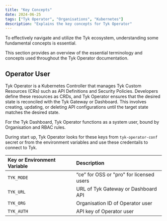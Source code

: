 ```yaml
---
title: "Key Concepts"
date: 2024-06-25
tags: ["Tyk Operator", "Organisations", "Kubernetes"]
description: "Explains the key concepts for Tyk Operator"
---
```


To effectively navigate and utilize the Tyk ecosystem, understanding some fundamental concepts is essential.

This section provides an overview of the essential terminology and concepts used throughout the Tyk Operator documentation.

## Operator User

Tyk Operator is a Kubernetes Controller that manages Tyk Custom Resources (CRs) such as API Definitions and Security Policies. Developers define these resources as CRDs, and Tyk Operator ensures that the desired state is reconciled with the Tyk Gateway or Dashboard. This involves creating, updating, or deleting API configurations until the target state matches the desired state.

For the Tyk Dashboard, Tyk Operator functions as a system user, bound by Organisation and RBAC rules.

During start up, Tyk Operator looks for these keys from `tyk-operator-conf` secret or from the environment variables and use these credentails to connect to Tyk.

| Key or Environment Variable | Description  |
|:-----|:-------------|
| `TYK_MODE` | “ce” for OSS or "pro" for licensed users |
| `TYK_URL` | URL of Tyk Gateway or Dashboard API |
| `TYK_ORG` | Organisation ID of Operator user |
| `TYK_AUTH` | API key of Operator user |